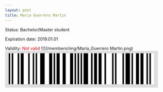 ```yaml
---
layout: post
title: Maria Guerrero Martin
---
```


Status: Bachelor/Master student

Expiration date: 2019.01.01

Validity: <font color="red"> Not valid</font> 
![](/members/img/Maria_Guerrero Martin.png)
![](/members/img/bar.png)
